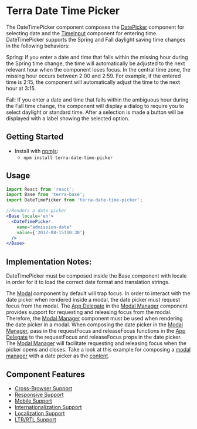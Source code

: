 # Terra Date Time Picker

The DateTimePicker component composes the [DatePicker][7] component for selecting date and the [TimeInput][8] component for entering time. DateTimePicker supports the Spring and Fall daylight saving time changes in the following behaviors:

Spring: If you enter a date and time that falls within the missing hour during the Spring time change, the time will automatically be adjusted to the next relevant hour when the component loses focus. In the central time zone, the missing hour occurs between 2:00 and 2:59. For example, if the entered time is 2:15, the component will automatically adjust the time to the next hour at 3:15.

Fall: If you enter a date and time that falls within the ambiguous hour during the Fall time change, the component will display a dialog to require you to select daylight or standard time. After a selection is made a button will be displayed with a label showing the selected option.


## Getting Started

- Install with [npmjs](https://www.npmjs.com):
  - `npm install terra-date-time-picker`

## Usage

```jsx
import React from 'react';
import Base from 'terra-base';
import DateTimePicker from 'terra-date-time-picker';

//Renders a date picker
<Base locale='en'>
  <DateTimePicker
    name="admission-date"
    value={'2017-08-15T10:30'}
  />
</Base>
```

## Implementation Notes:
DateTimePicker must be composed inside the Base component with locale in order for it to load the correct date format and translation strings.

The [Modal][4] component by default will trap focus. In order to interact with the date picker when rendered inside a modal, the date picker must request focus from the modal. The [App Delegate][5] in the [Modal Manager][3] component provides support for requesting and releasing focus from the modal. Therefore, the [Modal Manager][3] component must be used when rendering the date picker in a modal. When composing the date picker in the [Modal Manager][3], pass in the requestFocus and releaseFocus functions in the [App Delegate][5] to the requestFocus and releaseFocus props in the date picker. The [Modal Manager][3] will facilitate requesting and releasing focus when the picker opens and closes. Take a look at this example for composing a [modal manager][9] with a date picker as the [content][10].

[1]: https://github.com/Hacker0x01/react-datepicker
[2]: http://momentjs.com/docs/
[3]: https://github.com/cerner/terra-framework/tree/master/packages/terra-modal-manager/docs
[4]: https://github.com/cerner/terra-core/tree/master/packages/terra-modal/docs
[5]: https://github.com/cerner/terra-core/tree/master/packages/terra-app-delegate/docs
[6]: https://github.com/cerner/terra-core/tree/master/packages/terra-base/docs
[7]: https://github.com/cerner/terra-framework/tree/master/packages/terra-date-picker/docs
[8]: https://github.com/cerner/terra-framework/tree/master/packages/terra-time-input/docs
[9]: https://github.com/cerner/terra-framework/blob/master/packages/terra-date-time-picker/tests/nightwatch/components/DateTimePickerInsideModal.jsx
[10]: https://github.com/cerner/terra-framework/blob/master/packages/terra-date-time-picker/tests/nightwatch/components/DateTimePickerModalContainer.jsx

## Component Features
* [Cross-Browser Support](https://github.com/cerner/terra-ui/blob/master/src/terra-dev-site/contributing/ComponentStandards.e.contributing.md#cross-browser-support)
* [Responsive Support](https://github.com/cerner/terra-ui/blob/master/src/terra-dev-site/contributing/ComponentStandards.e.contributing.md#responsive-support)
* [Mobile Support](https://github.com/cerner/terra-ui/blob/master/src/terra-dev-site/contributing/ComponentStandards.e.contributing.md#mobile-support)
* [Internationalization Support](https://github.com/cerner/terra-ui/blob/master/src/terra-dev-site/contributing/ComponentStandards.e.contributing.md#internationalization-i18n-support)
* [Localization Support](https://github.com/cerner/terra-ui/blob/master/src/terra-dev-site/contributing/ComponentStandards.e.contributing.md#internationalization-i18n-support)
* [LTR/RTL Support](https://github.com/cerner/terra-ui/blob/master/src/terra-dev-site/contributing/ComponentStandards.e.contributing.md#ltr--rtl-support)
